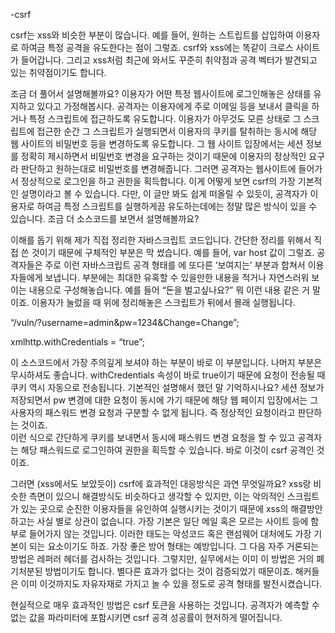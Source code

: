 -csrf

csrf는 xss와 비슷한 부분이 많습니다. 예를 들어, 원하는 스트립트를 삽입하여 이용자로 하여금 특정 공격을 유도한다는 점이 그렇죠. csrf와 xss에는 똑같이 크로스 사이트가 들어갑니다. 그리고 xss처럼 최근에 와서도 꾸준히 취약점과 공격 벡터가 발견되고 있는 취약점이기도 합니다. 

조금 더 풀어서 설명해볼까요? 
이용자가 어떤 특정 웹사이트에 로그인해놓은 상태를 유지하고 있다고 가정해봅시다. 공격자는 이용자에게 주로 이메일 등을 보내서 클릭을 하거나 특정 스크립트에 접근하도록 유도합니다. 이용자가 아무것도 모른 상태로 그 스크립트에 접근한 순간 그 스크립트가 실행되면서 이용자의 쿠키를 탈취하는 동시에 해당 웹 사이트의 비밀번호 등을 변경하도록 유도합니다. 그 웹 사이트 입장에서는 세션 정보를 정확히 제시하면서 비밀번호 변경을 요구하는 것이기 때문에 이용자의 정상적인 요구라 판단하고 원하는대로 비밀번호를 변경해줍니다. 그러면 공격자는 웹사이트에 들어가서 정상적으로 로그인을 하고 권한을 획득합니다. 
이게 어떻게 보면 csrf의 가장 기본적인 설명이라고 볼 수 있습니다. 다만, 이 글만 봐도 쉽게 떠올릴 수 있듯이, 공격자가 이용자로 하여금 특정 스크립트를 실행하게끔 유도하는데에는 정말 많은 방식이 있을 수 있습니다. 
조금 더 소스코드를 보면서 설명해볼까요? 



<html>
<meta charset = “UTF-8”>
<head>
</head> 

<script language=“javascript”>

  functin poc() {

  var host = ‘128.725.214.2526’;



  var req_uri = “https://” + host + 
“/vuln/?username=admin&pw=1234&Change=Change”;
  var http = new XMLHttpRequest();
  xmlhttp.open(“GET”,req_uri,true);
  xmlhttp.withCredentials = “true”;
  xmlhttp.send();

  alert(‘Done!!;);
}

</script>


이해를 돕기 위해 제가 직접 정리한 자바스크립트 코드입니다. 
간단한 정리를 위해서 직접 쓴 것이기 때문에 구체적인 부분은 막 썼습니다. 예를 들어, var host 값이 그렇죠. 공격자들은 주로 이런 자바스크립트 공격 형태를 <body>에 또다른 ‘보여지는’ 부분과 합쳐서 이용자들에게 보냅니다. <body> 부분에는 최대한 유혹할 수 있을만한 내용을 적거나 자연스러워 보이는 내용으로 구성해놓습니다. 예를 들어 “돈을 벌고싶나요?” 뭐 이런 내용 같은 거 말이죠. 이용자가 눌렀을 때 위에 정리해놓은 스크립트가 뒤에서 몰래 실행됩니다.   

“/vuln/?username=admin&pw=1234&Change=Change”;

  xmlhttp.withCredentials = “true”;

이 소스코드에서 가장 주의깊게 보셔야 하는 부분이 바로 이 부분입니다. 나머지 부분은 무시하셔도 좋습니다. withCredentials 속성이 바로 true이기 때문에 요청이 전송될 때 쿠키 역시 자동으로 전송됩니다. 기본적인 설명해서 했던 말 기억하시나요? 세션 정보가 저장되면서 pw 변경에 대한 요청이 동시에 가기 때문에 해당 웹 페이지 입장에서는 그 사용자의 패스워드 변경 요청과 구분할 수 없게 됩니다. 즉 정상적인 요청이라고 판단하는 것이죠.  
이런 식으로 간단하게 쿠키를 보내면서 동시에 패스워드 변경 요청을 할 수 있고 공격자는 해당 패스워드로 로그인하여 권한을 획득할 수 있습니다. 바로 이것이 csrf 공격인 것이죠. 

그러면 (xss에서도 보았듯이) csrf에 효과적인 대응방식은 과연 무엇일까요? 
xss랑 비슷한 측면이 있으니 해결방식도 비슷하다고 생각할 수 있지만, 이는 악의적인 스크립트가 있는 곳으로 순진한 이용자들을 유인하여 실행시키는 것이기 때문에 xss의 해결방안하고는 사실 별로 상관이 없습니다. 
가장 기본은 일단 메일 혹은 모르는 사이트 등에 함부로 들어가지 않는 것입니다. 이러한 태도는 악성코드 혹은 랜섬웨어 대처에도 가장 기본이 되는 요소이기도 하죠. 가장 좋은 방어 형태는 예방입니다. 
그 다음 자주 거론되는 방법은 레퍼러 헤더를 검사하는 것입니다. 그렇지만, 실무에서는 이미 이 방법은 거의 폐기처분된 방법이기도 합니다. 별다른 효과가 없다는 것이 검증되었기 때문이죠. 해커들은 이미 이것까지도 자유자재로 가지고 놀 수 있을 정도로 공격 형태를 발전시켰습니다. 

현실적으로 매우 효과적인 방법은 csrf 토큰을 사용하는 것입니다. 공격자가 예측할 수 없는 값을 파라미터에 포함시키면 csrf 공격 성공률이 현저하게 떨어집니다.  
